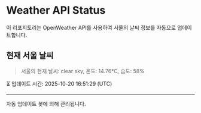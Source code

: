 
# Weather API Status

이 리포지토리는 OpenWeather API를 사용하여 서울의 날씨 정보를 자동으로 업데이트합니다.

## 현재 서울 날씨
> 서울의 현재 날씨: clear sky, 온도: 14.76°C, 습도: 58%

⏳ 업데이트 시간: 2025-10-20 16:51:29 (UTC)

---
자동 업데이트 봇에 의해 관리됩니다.
